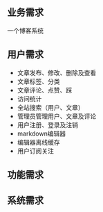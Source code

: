 ## 业务需求
一个博客系统
## 用户需求
- 文章发布、修改、删除及查看
- 文章标签、分类
- 文章评论、点赞、踩
- 访问统计
- 全站搜索（用户、文章）
- 管理员管理用户、文章及评论
- 用户注册、登录及注销
- markdown编辑器
- 编辑器离线缓存
- 用户订阅关注
## 功能需求

## 系统需求
<!--stackedit_data:
eyJoaXN0b3J5IjpbLTc2NTcwMTk3M119
-->